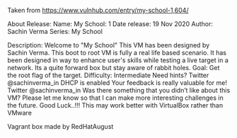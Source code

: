 Taken from https://www.vulnhub.com/entry/my-school-1,604/ 

About Release:
    Name: My School: 1
    Date release: 19 Nov 2020
    Author: Sachin Verma
    Series: My School

Description:
    Welcome to "My School"
    This VM has been designed by Sachin Verma. This boot to root VM is fully a real life based scenario. It has been designed in way to enhance user's skills while testing a live target in a network. Its a quite forward box but stay aware of rabbit holes.
    Goal: Get the root flag of the target.
    Difficulty: Intermediate
    Need hints? Twitter @sachinverma_in
    DHCP is enabled
    Your feedback is really valuable for me! Twitter @sachinverma_in
    Was there something that you didn’t like about this VM?
    Please let me know so that I can make more interesting challenges in the future.
    Good Luck..!!!
    This may work better with VirtualBox rather than VMware 

Vagrant box made by RedHatAugust
